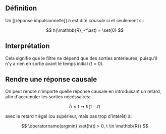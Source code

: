 ## Définition

Un [[réponse impulsionnelle]] $h$ est dite _causale_ si et seulement si:

$$
h(\mathbb{R}_-^\ast) = \set{0}
$$

## Interprétation

Cela signifie que le filtre ne dépend que des sorties antérieures, puisqu'il n'y a rien en sortie avant le temps initial ($t=0$).

## Rendre une réponse causale

On peut rendre n'importe quelle réponse causale en introduisant un retard, afin d'accumuler les sorties nécéssaires:

$$
\hat{h} = t \mapsto h(\tau - t)
$$

avec le retard $\tau$ égal (ou supérieur, mais pas trop d'intérêt) à:

$$
\operatorname{argmin} \set{h(t) > 0, t \in \mathbb{R}}
$$
